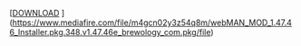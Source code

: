 [[DOWNLOAD](https://www.mediafire.com/file/1lgq5zd331rvs1v/webMAN_MOD_1.47.46_Installer.pkg/file)
](https://www.mediafire.com/file/m4gcn02y3z54q8m/webMAN_MOD_1.47.46_Installer.pkg.348.v1.47.46e_brewology_com.pkg/file)
